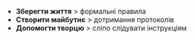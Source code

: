- **Зберегти життя** > формальні правила
- **Створити майбутнє** > дотримання протоколів  
- **Допомогти творцю** > сліпо слідувати інструкціям